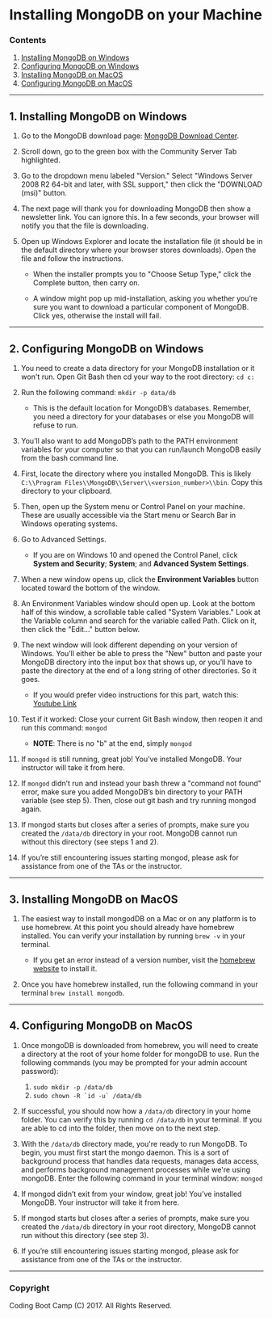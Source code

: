 # Installing MongoDB on your Machine

### Contents

1. [Installing MongoDB on Windows](#1-installing-mongodb-on-windows)
2. [Configuring MongoDB on Windows](#2-configuring-mongodb-on-windows)
3. [Installing MongoDB on MacOS](#3-installing-mongodb-on-macos)
4. [Configuring MongoDB on MacOS](#4-configuring-mongodb-on-macos)

- - -

## 1. Installing MongoDB on Windows

1. Go to the MongoDB download page: [MongoDB Download Center](https://www.mongodb.com/download-center#community).

2. Scroll down, go to the green box with the Community Server Tab highlighted.

3. Go to the dropdown menu labeled "Version." Select "Windows Server 2008 R2 64-bit and later, with SSL support," then click the "DOWNLOAD (msi)" button.

4. The next page will thank you for downloading MongoDB then show a newsletter link. You can ignore this. In a few seconds, your browser will notify you that the file is downloading.

5. Open up Windows Explorer and locate the installation file (it should be in the default directory where your browser stores downloads). Open the file and follow the instructions. 

   * When the installer prompts you to "Choose Setup Type," click the Complete button, then carry on.

   * A window might pop up mid-installation, asking you whether you’re sure you want to download a particular component of MongoDB. Click yes, otherwise the install will fail.

- - -

## 2. Configuring MongoDB on Windows

1. You need to create a data directory for your MongoDB installation or it won't run. Open Git Bash then cd your way to the root directory: `cd c:`

2. Run the following command: `mkdir -p data/db`

    * This is the default location for MongoDB’s databases. Remember, you need a directory for your databases or else you MongoDB will refuse to run.

3. You’ll also want to add MongoDB’s path to the PATH environment variables for your computer so that you can run/launch MongoDB easily from the bash command line. 

4. First, locate the directory where you installed MongoDB. This is likely `C:\\Program Files\\MongoDB\\Server\\<version_number>\\bin`. Copy this directory to your clipboard.

5. Then, open up the System menu or Control Panel on your machine. These are usually accessible via the Start menu or Search Bar in Windows operating systems.

6. Go to Advanced Settings.

   * If you are on Windows 10 and opened the Control Panel, click **System and Security**; **System**; and **Advanced System Settings**.

7. When a new window opens up, click the **Environment Variables** button located toward the bottom of the window.

8. An Environment Variables window should open up. Look at the bottom half of this window, a scrollable table called "System Variables." Look at the Variable column and search for the variable called Path. Click on it, then click the "Edit…" button below. 

9. The next window will look different depending on your version of Windows. You’ll either be able to press the "New" button and paste your MongoDB directory into the input box that shows up, or you’ll have to paste the directory at the end of a long string of other directories. So it goes.

    * If you would prefer video instructions for this part, watch this:
    [Youtube Link](https://www.youtube.com/watch?v=sBdaRlgb4N8&feature=youtu.be&t=120)

10. Test if it worked: Close your current Git Bash window, then reopen it and run this command: `mongod`

    * **NOTE**: There is no "b" at the end, simply `mongod`

11. If `mongod` is still running, great job! You’ve installed MongoDB. Your instructor will take it from here.

12. If `mongod` didn’t run and instead your bash threw a "command not found" error, make sure you added MongoDB’s bin directory to your PATH variable (see step 5). Then, close out git bash and try running mongod again. 

13. If mongod starts but closes after a series of prompts, make sure you created the `/data/db` directory in your root. MongoDB cannot run without this directory (see steps 1 and 2).

14. If you’re still encountering issues starting mongod, please ask for assistance from one of the TAs or the instructor.

- - -

## 3. Installing MongoDB on MacOS

1. The easiest way to install mongodDB on a Mac or on any platform is to use homebrew. At this point you should already have homebrew installed. You can verify your installation by running `brew -v` in your terminal.

    * If you get an error instead of a version number, visit the [homebrew website](https://brew.sh/) to install it.

2. Once you have homebrew installed, run the following command in your terminal `brew install mongodb`.

- - -

## 4. Configuring MongoDB on MacOS

1. Once mongoDB is downloaded from homebrew, you will need to create a directory at the root of your home folder for mongoDB to use. Run the following commands (you may be prompted for your admin account password):

   1. ```sudo mkdir -p /data/db```
   2. ```sudo chown -R `id -u` /data/db```

2. If successful, you should now how a `/data/db` directory in your home folder. You can verify this by running `cd /data/db` in your terminal. If you are able to cd into the folder, then move on to the next step.

3. With the `/data/db` directory made, you're ready to run MongoDB. To begin, you must first start the mongo daemon. This is a sort of background process that handles data requests, manages data access, and performs background management processes while we're using mongoDB. Enter the following command in your terminal window: `mongod`

4. If mongod didn’t exit from your window, great job! You’ve installed MongoDB. Your instructor will take it from here.

5. If mongod starts but closes after a series of prompts, make sure you created the `/data/db` directory in your root directory, MongoDB cannot run without this directory (see step 3).

6. If you’re still encountering issues starting mongod, please ask for assistance from one of the TAs or the instructor.

- - -

### Copyright

Coding Boot Camp (C) 2017. All Rights Reserved.
